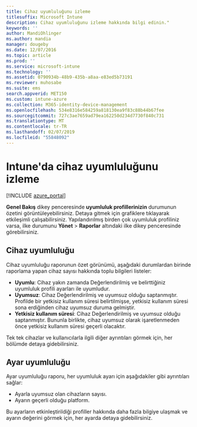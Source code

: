 ```yaml
---
title: Cihaz uyumluluğunu izleme
titlesuffix: Microsoft Intune
description: Cihaz uyumluluğunu izleme hakkında bilgi edinin."
keywords: ''
author: MandiOhlinger
ms.author: mandia
manager: dougeby
ms.date: 12/07/2016
ms.topic: article
ms.prod: ''
ms.service: microsoft-intune
ms.technology: ''
ms.assetid: 0790934b-48b9-435b-a8aa-e83ed5b73191
ms.reviewer: muhosabe
ms.suite: ems
search.appverid: MET150
ms.custom: intune-azure
ms.collection: M365-identity-device-management
ms.openlocfilehash: 534e8316e584259a818130ea9f83c88b44b67fee
ms.sourcegitcommit: 727c3ae7659ad79ea162250d234d7730f840c731
ms.translationtype: MT
ms.contentlocale: tr-TR
ms.lasthandoff: 02/07/2019
ms.locfileid: "55848092"
---
```

# <a name="monitor-device-compliance-in-intune"></a>Intune'da cihaz uyumluluğunu izleme

[!INCLUDE [azure_portal](./includes/azure_portal.md)]

**Genel Bakış** dikey penceresinde **uyumluluk profillerinizin** durumunun özetini görüntüleyebilirsiniz.
Detaya gitmek için grafiklere tıklayarak etkileşimli çalışabilirsiniz. Yapılandırılmış birden çok uyumluluk profiliniz varsa, ilke durumunu **Yönet** > **Raporlar** altındaki ilke dikey penceresinde görebilirsiniz.

##  <a name="device-compliance"></a>Cihaz uyumluluğu

Cihaz uyumluluğu raporunun özet görünümü, aşağıdaki durumlardan birinde raporlama yapan cihaz sayısı hakkında toplu bilgileri listeler:

- **Uyumlu**: Cihaz yakın zamanda Değerlendirilmiş ve belirttiğiniz uyumluluk profili ayarları ile uyumludur.
- **Uyumsuz**: Cihaz Değerlendirilmiş ve uyumsuz olduğu saptanmıştır.  Profilde bir yetkisiz kullanım süresi belirtilmişse, yetkisiz kullanım süresi sona erdiğinden cihaz uyumsuz duruma gelmiştir.
- **Yetkisiz kullanım süresi**: Cihaz Değerlendirilmiş ve uyumsuz olduğu saptanmıştır. Bununla birlikte, cihaz uyumsuz olarak işaretlenmeden önce yetkisiz kullanım süresi geçerli olacaktır.

Tek tek cihazlar ve kullanıcılarla ilgili diğer ayrıntıları görmek için, her bölümde detaya gidebilirsiniz.

## <a name="setting-compliance"></a>Ayar uyumluluğu

Ayar uyumluluğu raporu, her uyumluluk ayarı için aşağıdakiler gibi ayrıntıları sağlar:

- Ayarla uyumsuz olan cihazların sayısı.
- Ayarın geçerli olduğu platform.

Bu ayarların etkinleştirildiği profiller hakkında daha fazla bilgiye ulaşmak ve ayarın değerini görmek için, her ayarda detaya gidebilirsiniz.
